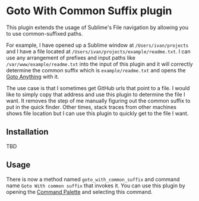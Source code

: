 Goto With Common Suffix plugin
================

This plugin extends the usage of Sublime's File navigation by allowing you to use common-suffixed paths.

For example, I have opened up a Sublime window at `/Users/ivan/projects` and I have a file located at `/Users/ivan/projects/example/readme.txt`. I can use any arrangement of prefixes and input paths like `/var/www/example/readme.txt` into the input of this plugin and it will correctly determine the common suffix which is `example/readme.txt` and opens the [Goto Anything](http://docs.sublimetext.info/en/latest/file_management/file_navigation.html#goto-anything) with it.

The use case is that I sometimes get GitHub urls that point to a file. I would like to simply copy that address and use this plugin to determine the file I want. It removes the step of me manually figuring out the common suffix to put in the quick finder. Other times, stack traces from other machines shows file location but I can use this plugin to quickly get to the file I want.

Installation
------------
TBD

Usage
--------

There is now a method named `goto_with_common_suffix` and command name `Goto With common suffix` that invokes it. You can use this plugin by opening the [Command Palette](http://docs.sublimetext.info/en/latest/extensibility/command_palette.html) and selecting this command.
